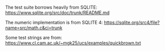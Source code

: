 
The test suite borrows heavily from SQLITE: https://www.sqlite.org/src/doc/trunk/README.md

The numeric implementation is from SQLITE 4: https://sqlite.org/src4/file?name=src/math.c&ci=trunk

Some test strings are from:
https://www.cl.cam.ac.uk/~mgk25/ucs/examples/quickbrown.txt


